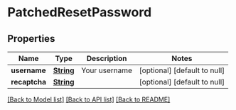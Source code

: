 # PatchedResetPassword
## Properties

Name | Type | Description | Notes
------------ | ------------- | ------------- | -------------
**username** | [**String**](string.md) | Your username | [optional] [default to null]
**recaptcha** | [**String**](string.md) |  | [optional] [default to null]

[[Back to Model list]](../README.md#documentation-for-models) [[Back to API list]](../README.md#documentation-for-api-endpoints) [[Back to README]](../README.md)

